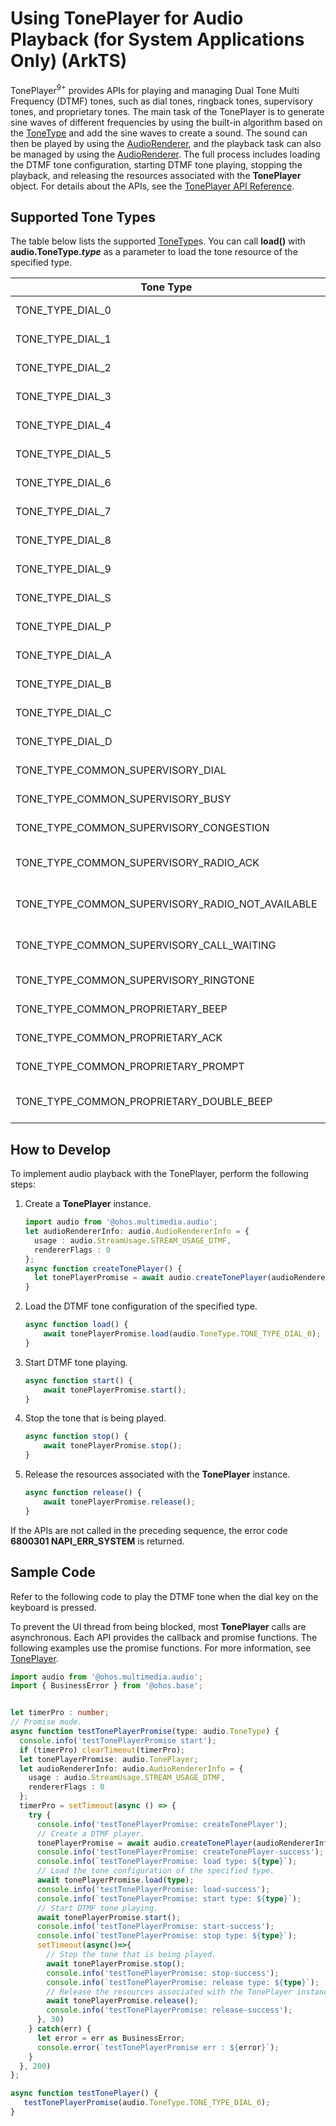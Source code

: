 # Using TonePlayer for Audio Playback (for System Applications Only) (ArkTS)

TonePlayer<sup>9+</sup> provides APIs for playing and managing Dual Tone Multi Frequency (DTMF) tones, such as dial tones, ringback tones, supervisory tones, and proprietary tones. The main task of the TonePlayer is to generate sine waves of different frequencies by using the built-in algorithm based on the [ToneType](../reference/apis/js-apis-audio.md#tonetype9) and add the sine waves to create a sound. The sound can then be played by using the [AudioRenderer](../reference/apis/js-apis-audio.md#audiorenderer8), and the playback task can also be managed by using the [AudioRenderer](../reference/apis/js-apis-audio.md#audiorenderer8). The full process includes loading the DTMF tone configuration, starting DTMF tone playing, stopping the playback, and releasing the resources associated with the **TonePlayer** object. For details about the APIs, see the [TonePlayer API Reference](../reference/apis/js-apis-audio.md#toneplayer9).


## Supported Tone Types

The table below lists the supported [ToneType](../reference/apis/js-apis-audio.md#tonetype9)s. You can call **load()** with **audio.ToneType.*type*** as a parameter to load the tone resource of the specified type.

| Tone Type| Value| Description|
| -------- | -------- | -------- |
| TONE_TYPE_DIAL_0 | 0 | DTMF tone of key 0.|
| TONE_TYPE_DIAL_1 | 1 | DTMF tone of key 1.|
| TONE_TYPE_DIAL_2 | 2 | DTMF tone of key 2.|
| TONE_TYPE_DIAL_3 | 3 | DTMF tone of key 3.|
| TONE_TYPE_DIAL_4 | 4 | DTMF tone of key 4.|
| TONE_TYPE_DIAL_5 | 5 | DTMF tone of key 5.|
| TONE_TYPE_DIAL_6 | 6 | DTMF tone of key 6.|
| TONE_TYPE_DIAL_7 | 7 | DTMF tone of key 7.|
| TONE_TYPE_DIAL_8 | 8 | DTMF tone of key 8.|
| TONE_TYPE_DIAL_9 | 9 | DTMF tone of key 9.|
| TONE_TYPE_DIAL_S | 10 | DTMF tone of the star key (*).|
| TONE_TYPE_DIAL_P | 11 | DTMF tone of the pound key (#).|
| TONE_TYPE_DIAL_A | 12 | DTMF tone of key A.|
| TONE_TYPE_DIAL_B | 13 | DTMF tone of key B.|
| TONE_TYPE_DIAL_C | 14 | DTMF tone of key C.|
| TONE_TYPE_DIAL_D | 15 | DTMF tone of key D.|
| TONE_TYPE_COMMON_SUPERVISORY_DIAL | 100 | Supervisory tone - dial tone.|
| TONE_TYPE_COMMON_SUPERVISORY_BUSY | 101 | Supervisory tone - busy.|
| TONE_TYPE_COMMON_SUPERVISORY_CONGESTION | 102 | Supervisory tone - congestion.|
| TONE_TYPE_COMMON_SUPERVISORY_RADIO_ACK | 103 | Supervisory tone - radio path acknowledgment.|
| TONE_TYPE_COMMON_SUPERVISORY_RADIO_NOT_AVAILABLE | 104 | Supervisory tone - radio path not available.|
| TONE_TYPE_COMMON_SUPERVISORY_CALL_WAITING | 106 | Supervisory tone - call waiting tone.|
| TONE_TYPE_COMMON_SUPERVISORY_RINGTONE | 107 | Supervisory tone - ringing tone.|
| TONE_TYPE_COMMON_PROPRIETARY_BEEP | 200 | Proprietary tone - beep tone.|
| TONE_TYPE_COMMON_PROPRIETARY_ACK | 201 | Proprietary tone - ACK.|
| TONE_TYPE_COMMON_PROPRIETARY_PROMPT | 203 | Proprietary tone - PROMPT.|
| TONE_TYPE_COMMON_PROPRIETARY_DOUBLE_BEEP | 204 | Proprietary tone - double beep tone.|


## How to Develop

To implement audio playback with the TonePlayer, perform the following steps:

1. Create a **TonePlayer** instance.
   
   ```ts
   import audio from '@ohos.multimedia.audio';
   let audioRendererInfo: audio.AudioRendererInfo = {
     usage : audio.StreamUsage.STREAM_USAGE_DTMF,
     rendererFlags : 0
   };
   async function createTonePlayer() {
     let tonePlayerPromise = await audio.createTonePlayer(audioRendererInfo);
   }
   ```
   
2. Load the DTMF tone configuration of the specified type.

   ```ts
   async function load() {
       await tonePlayerPromise.load(audio.ToneType.TONE_TYPE_DIAL_0);
   }
   ```

3. Start DTMF tone playing.

   ```ts
   async function start() {
       await tonePlayerPromise.start();
   }
   ```

4. Stop the tone that is being played.

   ```ts
   async function stop() {
       await tonePlayerPromise.stop();
   }
   ```

5. Release the resources associated with the **TonePlayer** instance.

   ```ts
   async function release() {
       await tonePlayerPromise.release();
   }
   ```

If the APIs are not called in the preceding sequence, the error code **6800301 NAPI_ERR_SYSTEM** is returned.


## Sample Code

Refer to the following code to play the DTMF tone when the dial key on the keyboard is pressed.

To prevent the UI thread from being blocked, most **TonePlayer** calls are asynchronous. Each API provides the callback and promise functions. The following examples use the promise functions. For more information, see [TonePlayer](../reference/apis/js-apis-audio.md#toneplayer9).


```ts
import audio from '@ohos.multimedia.audio';
import { BusinessError } from '@ohos.base';


let timerPro : number;
// Promise mode.
async function testTonePlayerPromise(type: audio.ToneType) {
  console.info('testTonePlayerPromise start');
  if (timerPro) clearTimeout(timerPro);
  let tonePlayerPromise: audio.TonePlayer;
  let audioRendererInfo: audio.AudioRendererInfo = {
    usage : audio.StreamUsage.STREAM_USAGE_DTMF,
    rendererFlags : 0
  };
  timerPro = setTimeout(async () => {
    try {
      console.info('testTonePlayerPromise: createTonePlayer');
      // Create a DTMF player.     
      tonePlayerPromise = await audio.createTonePlayer(audioRendererInfo);
      console.info('testTonePlayerPromise: createTonePlayer-success');
      console.info(`testTonePlayerPromise: load type: ${type}`);
      // Load the tone configuration of the specified type.
      await tonePlayerPromise.load(type);
      console.info('testTonePlayerPromise: load-success');
      console.info(`testTonePlayerPromise: start type: ${type}`);
      // Start DTMF tone playing.
      await tonePlayerPromise.start();
      console.info('testTonePlayerPromise: start-success');
      console.info(`testTonePlayerPromise: stop type: ${type}`);
      setTimeout(async()=>{
        // Stop the tone that is being played.
        await tonePlayerPromise.stop();
        console.info('testTonePlayerPromise: stop-success');
        console.info(`testTonePlayerPromise: release type: ${type}`);
        // Release the resources associated with the TonePlayer instance.
        await tonePlayerPromise.release();
        console.info('testTonePlayerPromise: release-success');
      }, 30)
    } catch(err) {
      let error = err as BusinessError;
      console.error(`testTonePlayerPromise err : ${error}`);
    }
  }, 200)
};

async function testTonePlayer() {
   testTonePlayerPromise(audio.ToneType.TONE_TYPE_DIAL_0);
}

```
